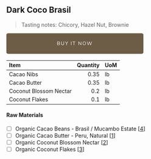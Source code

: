 ## Dark Coco Brasil
> Tasting notes: Chicory, Hazel Nut, Brownie

[![Buy Now](/assets/images/buy-now.png "Buy Now")](https://shop.osocra.com/collections/bars/products/21070415)

| Item | Quantity | UoM  |
| :---     | ---:    | :--- |
| Cacao Nibs  | 0.35    | lb    |
| Cacao Butter   | 0.35    | lb    |
| Coconut Blossom Nectar     | 0.2      | lb      |
| Coconut Flakes    | 0.1      | lb      |

#### Raw Materials
- [ ] Organic Cacao Beans - Brasil / Mucambo Estate [[4](/vendors)]
- [ ] Organic Cacao Butter - Peru, Natural [[1](/vendors)]
- [ ] Organic Coconut Blossom Nectar [[2](/vendors)]
- [ ] Organic Coconut Flakes [[3](/vendors)]
